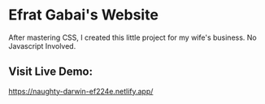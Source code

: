 # Efrat Gabai's Website

After mastering CSS, I created this little project for my wife's business.
No Javascript Involved.

## Visit Live Demo:

https://naughty-darwin-ef224e.netlify.app/

